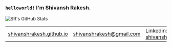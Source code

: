 ### `helloworld!` I'm Shivansh Rakesh.

![SR's GitHub Stats](https://github-readme-stats.vercel.app/api?username=shivanshrakesh&show_icons=true)

<table>
  <tbody>
    <tr>
      <td><a href="https://shivanshrakesh.github.io">shivanshrakesh.github.io</a></td>
      <td><a href="mailto:shivanshrakesh@gmail.com">shivanshrakesh@gmail.com</a></td>
      <td>Linkedin: <a href="https://linkedin.com/in/shivanshrakesh">shivanshrakesh</a>
    </tr>
  </tbody>
</table>

<!--
**ShivanshRakesh/ShivanshRakesh** is a ✨ _special_ ✨ repository because its `README.md` (this file) appears on your GitHub profile.

Here are some ideas to get you started:

- 🔭 I’m currently working on ...
- 🌱 I’m currently learning ...
- 👯 I’m looking to collaborate on ...
- 🤔 I’m looking for help with ...
- 💬 Ask me about ...
- 📫 How to reach me: ...
- 😄 Pronouns: ...
- ⚡ Fun fact: ...
-->
